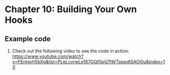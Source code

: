 # Chapter 10: Building Your Own Hooks

## Example code

1. Check out the following video to see the code in  action:
https://www.youtube.com/watch?v=FEntgvh5bXg&list=PLeLcvrwLe187GQf0pQTtWTpppdjSAOI5u&index=10




